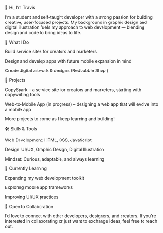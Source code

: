 👋 Hi, I’m Travis

I’m a student and self-taught developer with a strong passion for building creative, user-focused projects. My background in graphic design and digital illustration fuels my approach to web development — blending design and code to bring ideas to life.

🌟 What I Do

Build service sites for creators and marketers

Design and develop apps with future mobile expansion in mind

Create digital artwork & designs (Redbubble Shop
)

🚀 Projects

CopySpark
 – a service site for creators and marketers, starting with copywriting tools

Web-to-Mobile App (in progress) – designing a web app that will evolve into a mobile app

More projects to come as I keep learning and building!

🛠️ Skills & Tools

Web Development: HTML, CSS, JavaScript

Design: UI/UX, Graphic Design, Digital Illustration

Mindset: Curious, adaptable, and always learning

🌱 Currently Learning

Expanding my web development toolkit

Exploring mobile app frameworks

Improving UI/UX practices

🤝 Open to Collaboration

I’d love to connect with other developers, designers, and creators. If you’re interested in collaborating or just want to exchange ideas, feel free to reach out.

